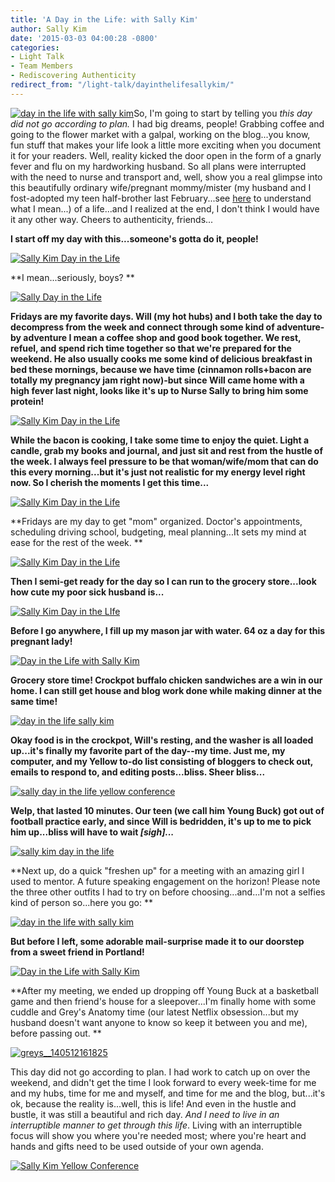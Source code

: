```yaml
---
title: 'A Day in the Life: with Sally Kim'
author: Sally Kim
date: '2015-03-03 04:00:28 -0800'
categories:
- Light Talk
- Team Members
- Rediscovering Authenticity
redirect_from: "/light-talk/dayinthelifesallykim/"
---
```


[![day in the life with sally kim](http://yellowconference.com/wp-content/uploads/2015/03/IMG_5911-web-copy.jpg)](http://yellowconference.com/wp-content/uploads/2015/03/IMG_5911-web-copy.jpg)So, I'm going to start by telling you _this day did not go according to plan._ I had big dreams, people! Grabbing coffee and going to the flower market with a galpal, working on the blog...you know, fun stuff that makes your life look a little more exciting when you document it for your readers. Well, reality kicked the door open in the form of a gnarly fever and flu on my hardworking husband. So all plans were interrupted with the need to nurse and transport and, well, show you a real glimpse into this beautifully ordinary wife/pregnant mommy/mister (my husband and I fost-adopted my teen half-brother last February...see [here](http://lettersfromamister.tumblr.com/) to understand what I mean...) of a life...and I realized at the end, I don't think I would have it any other way. Cheers to authenticity, friends...

**I start off my day with this...someone's gotta do it, people!**

[![Sally Kim Day in the Life](http://yellowconference.com/wp-content/uploads/2015/02/vscocam-photo-1-15.jpg)](http://yellowconference.com/wp-content/uploads/2015/02/vscocam-photo-1-15.jpg)

**I mean...seriously, boys? **

[![Sally Day in the Life](http://yellowconference.com/wp-content/uploads/2015/02/vscocam-photo-2.jpg)](http://yellowconference.com/wp-content/uploads/2015/02/vscocam-photo-2.jpg)

**Fridays are my favorite days. Will (my hot hubs) and I both take the day to decompress from the week and connect through some kind of adventure-by adventure I mean a coffee shop and good book together. We rest, refuel, and spend rich time together so that we're prepared for the weekend. He also usually cooks me some kind of delicious breakfast in bed these mornings, because we have time (cinnamon rolls+bacon are totally my pregnancy jam right now)-but since Will came home with a high fever last night, looks like it's up to Nurse Sally to bring him some protein!**

[![Sally Kim Day in the Life](http://yellowconference.com/wp-content/uploads/2015/02/vscocam-photo-4.jpg)](http://yellowconference.com/wp-content/uploads/2015/02/vscocam-photo-4.jpg)

**While the bacon is cooking, I take some time to enjoy the quiet. Light a candle, grab my books and journal, and just sit and rest from the hustle of the week. I always feel pressure to be that woman/wife/mom that can do this every morning...but it's just not realistic for my energy level right now. So I cherish the moments I get this time...**

[![Sally Kim Day in the Life](http://yellowconference.com/wp-content/uploads/2015/02/vscocam-photo-5.jpg)](http://yellowconference.com/wp-content/uploads/2015/02/vscocam-photo-5.jpg)

**Fridays are my day to get "mom" organized. Doctor's appointments, scheduling driving school, budgeting, meal planning...It sets my mind at ease for the rest of the week. **

[![Sally Kim Day in the Life](http://yellowconference.com/wp-content/uploads/2015/02/vscocam-photo-3.jpg)](http://yellowconference.com/wp-content/uploads/2015/02/vscocam-photo-3.jpg)

**Then I semi-get ready for the day so I can run to the grocery store...look how cute my poor sick husband is...**

[![Sally Kim Day in the LIfe](http://yellowconference.com/wp-content/uploads/2015/02/vscocam-photo-1-11.jpg)](http://yellowconference.com/wp-content/uploads/2015/02/vscocam-photo-1-11.jpg)

**Before I go anywhere, I fill up my mason jar with water. 64 oz a day for this pregnant lady!**

[![Day in the Life with Sally Kim](http://yellowconference.com/wp-content/uploads/2015/02/vscocam-photo-1-6.jpg)](http://yellowconference.com/wp-content/uploads/2015/02/vscocam-photo-1-6.jpg)

**Grocery store time! Crockpot buffalo chicken sandwiches are a win in our home. I can still get house and blog work done while making dinner at the same time!**

[![day in the life sally kim](http://yellowconference.com/wp-content/uploads/2015/02/vscocam-photo-1-9.jpg)](http://yellowconference.com/wp-content/uploads/2015/02/vscocam-photo-1-9.jpg)

**Okay food is in the crockpot, Will's resting, and the washer is all loaded up...it's finally my favorite part of the day--my time. Just me, my computer, and my Yellow to-do list consisting of bloggers to check out, emails to respond to, and editing posts...bliss. Sheer bliss...**

[![sally day in the life yellow conference](http://yellowconference.com/wp-content/uploads/2015/02/vscocam-photo-1-4.jpg)](http://yellowconference.com/wp-content/uploads/2015/02/vscocam-photo-1-4.jpg)

**Welp, that lasted 10 minutes. Our teen (we call him Young Buck) got out of football practice early, and since Will is bedridden, it's up to me to pick him up...bliss will have to wait _[sigh]..._**

[![sally kim day in the life ](http://yellowconference.com/wp-content/uploads/2015/02/vscocam-photo-1-3.jpg)](http://yellowconference.com/wp-content/uploads/2015/02/vscocam-photo-1-3.jpg)

**Next up, do a quick "freshen up" for a meeting with an amazing girl I used to mentor. A future speaking engagement on the horizon! Please note the three other outfits I had to try on before choosing...and...I'm not a selfies kind of person so...here you go: **

[![day in the life with sally kim](http://yellowconference.com/wp-content/uploads/2015/02/vscocam-photo-1-2.jpg)](http://yellowconference.com/wp-content/uploads/2015/02/vscocam-photo-1-2.jpg)

**But before I left, some adorable mail-surprise made it to our doorstep from a sweet friend in Portland!**

[![Day in the Life with Sally Kim](http://yellowconference.com/wp-content/uploads/2015/02/vscocam-photo-1-5.jpg)](http://yellowconference.com/wp-content/uploads/2015/02/vscocam-photo-1-5.jpg)

**After my meeting, we ended up dropping off Young Buck at a basketball game and then friend's house for a sleepover...I'm finally home with some cuddle and Grey's Anatomy time (our latest Netflix obsession...but my husband doesn't want anyone to know so keep it between you and me), before passing out. **

[![greys__140512161825](http://yellowconference.com/wp-content/uploads/2015/02/greys__140512161825.jpeg)](http://yellowconference.com/wp-content/uploads/2015/02/greys__140512161825.jpeg)

This day did not go according to plan. I had work to catch up on over the weekend, and didn't get the time I look forward to every week-time for me and my hubs, time for me and myself, and time for me and the blog, but...it's ok, because the reality is...well, this is life! And even in the hustle and bustle, it was still a beautiful and rich day. _And I need to live in an interruptible manner to get through this life_. Living with an interruptible focus will show you where you're needed most; where you're heart and hands and gifts need to be used outside of your own agenda.

[![Sally Kim Yellow Conference](http://yellowconference.com/wp-content/uploads/2015/02/skimbio1.jpg)](http://lettersfromamister.tumblr.com/)

